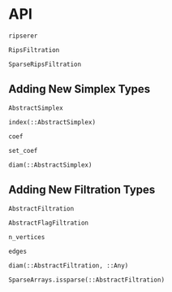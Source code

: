 # API

```@docs
ripserer
```

```@docs
RipsFiltration
```

```@docs
SparseRipsFiltration
```

## Adding New Simplex Types

```@docs
AbstractSimplex
```

```@docs
index(::AbstractSimplex)
```

```@docs
coef
```

```@docs
set_coef
```

```@docs
diam(::AbstractSimplex)
```

## Adding New Filtration Types

```@docs
AbstractFiltration
```

```@docs
AbstractFlagFiltration
```

```@docs
n_vertices
```

```@docs
edges
```

```@docs
diam(::AbstractFiltration, ::Any)
```

```@docs
SparseArrays.issparse(::AbstractFiltration)
```
